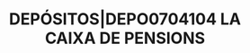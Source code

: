 ---
layout: asset
title: DEPÓSITOS|DEPO0704104 LA                                CAIXA DE PENSIONS
isin: DEPO0704104
---